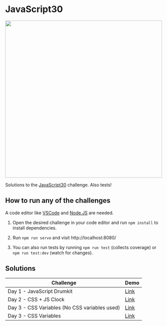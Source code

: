 # JavaScript30

<img src="https://javascript30.com/images/JS3-social-share.png" width="500" />

Solutions to the [JavaScript30](https://javascript30.com/) challenge. Also tests!

## How to run any of the challenges

A code editor like [VSCode](https://code.visualstudio.com/) and [Node.JS](https://nodejs.org/es/) are needed.

1. Open the desired challenge in your code editor and run `npm install` to install dependencies.

2. Run `npm run serve` and visit http://localhost:8080/

3. You can also run tests by running `npm run test` (collects coverage) or `npm run test:dev` (watch for changes).

## Solutions

| Challenge                                     | Demo                                                                                              |
| --------------------------------------------- | ------------------------------------------------------------------------------------------------- |
| Day 1 - JavaScript Drumkit                    | [Link](https://leonelmarianog.github.io/javascript30-challenge/01-javascript-drum-kit/index.html) |
| Day 2 - CSS + JS Clock                        | [Link](https://leonelmarianog.github.io/javascript30-challenge/02-css-js-clock/index.html)        |
| Day 3 - CSS Variables (No CSS variables used) | [Link](https://leonelmarianog.github.io/javascript30-challenge/03A-css-variables/index.html)      |
| Day 3 - CSS Variables                         | [Link](https://leonelmarianog.github.io/javascript30-challenge/03B-css-variables/index.html)      |
